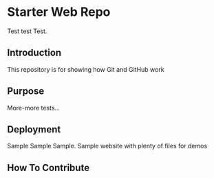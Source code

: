 # Starter Web Repo

Test test Test.

## Introduction

This repository is for showing how Git and GitHub work

## Purpose

More-more tests...

## Deployment

Sample Sample Sample.
Sample website with plenty of files for demos

## How To Contribute


